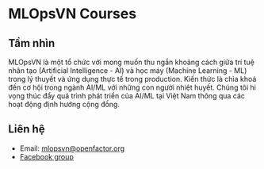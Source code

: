 # MLOpsVN Courses

## Tầm nhìn

MLOpsVN là một tổ chức với mong muốn thu ngắn khoảng cách giữa trí tuệ nhân tạo (Artificial Intelligence - AI) và học máy (Machine Learning - ML) trong lý thuyết và ứng dụng thực tế trong production. Kiến thức là chìa khoá đến cơ hội trong ngành AI/ML với những con người nhiệt huyết. Chúng tôi hi vọng thúc đẩy quá trình phát triển của AI/ML tại Việt Nam thông qua các hoạt động định hướng cộng đồng.

## Liên hệ

- Email: [mlopsvn@openfactor.org](maito:mlopsvn@openfactor.org)
- [Facebook group](https://www.facebook.com/groups/mlopsvn)
